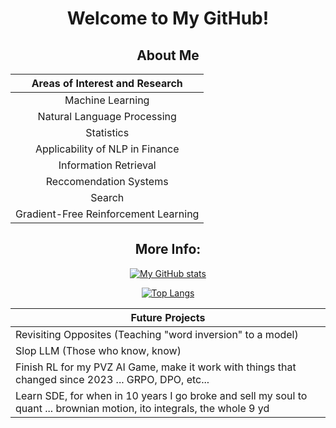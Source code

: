 <div align="center">

# Welcome to My GitHub!

## About Me

| Areas of Interest and Research         |
|----------------------------|
| <div align = "center"> Machine Learning </div>          |
| <div align = "center"> Natural Language Processing </div> |
| <div align = "center"> Statistics       </div>           |
| <div align = "center"> Applicability of NLP in Finance  </div> | 
| <div align = "center"> Information Retrieval </div> |
| <div align = "center"> Reccomendation Systems </div> |
| <div align = "center"> Search </div> |
| <div align = "center"> Gradient-Free Reinforcement Learning </div> |

## More Info: 
[![My GitHub stats](https://github-readme-stats.vercel.app/api?username=afrenkai&show_icons=true&theme=tokyonight)](https://github.com/anuraghazra/github-readme-stats)


[![Top Langs](https://github-readme-stats.vercel.app/api/top-langs/?username=afrenkai&langs_count=10&hide=html,roff,scss,css,powershell,jupyter%20notebook&theme=tokyonight)](https://github.com/anuraghazra/github-readme-stats)


| **Future Projects**         |
|---------------------------- | 
| Revisiting Opposites (Teaching "word inversion" to a model) |
| Slop LLM (Those who know, know) |
| Finish RL for my PVZ AI Game, make it work with things that changed since 2023 ... GRPO, DPO, etc... |
| Learn SDE, for when in 10 years I go broke and sell my soul to quant ... brownian motion, ito integrals, the whole 9 yd |

</div>


